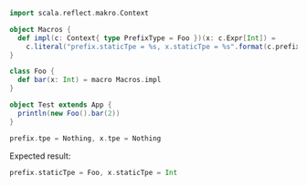 ```scala
import scala.reflect.makro.Context

object Macros {
  def impl(c: Context{ type PrefixType = Foo })(x: c.Expr[Int]) =
    c.literal("prefix.staticTpe = %s, x.staticTpe = %s".format(c.prefix.staticTpe, x.staticTpe))
}

class Foo {
  def bar(x: Int) = macro Macros.impl
}
```

```scala
object Test extends App {
  println(new Foo().bar(2))
}
```

```scala
prefix.tpe = Nothing, x.tpe = Nothing
```
Expected result: 

```scala
prefix.staticTpe = Foo, x.staticTpe = Int
```
